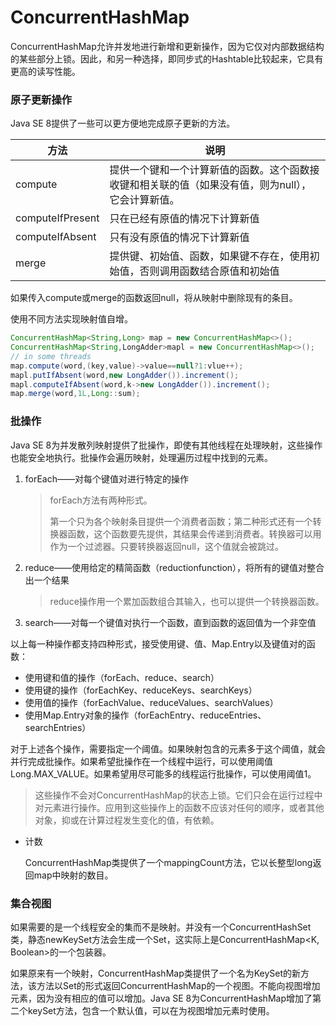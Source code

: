 # ConcurrentHashMap

ConcurrentHashMap允许并发地进行新增和更新操作，因为它仅对内部数据结构的某些部分上锁。因此，和另一种选择，即同步式的Hashtable比较起来，它具有更高的读写性能。

### 原子更新操作

Java SE 8提供了一些可以更方便地完成原子更新的方法。

| 方法             | 说明                                                         |
| ---------------- | ------------------------------------------------------------ |
| compute          | 提供一个键和一个计算新值的函数。这个函数接收键和相关联的值（如果没有值，则为null），它会计算新值。 |
| computeIfPresent | 只在已经有原值的情况下计算新值                               |
| computeIfAbsent  | 只有没有原值的情况下计算新值                                 |
| merge            | 提供键、初始值、函数，如果键不存在，使用初始值，否则调用函数结合原值和初始值 |

如果传入compute或merge的函数返回null，将从映射中删除现有的条目。

使用不同方法实现映射值自增。

```java
ConcurrentHashMap<String,Long> map = new ConcurrentHashMap<>();
ConcurrentHashMap<String,LongAdder>mapl = new ConcurrentHashMap<>();
// in some threads
map.compute(word,(key,value)->value==null?1:vlue++);
mapl.putIfAbsent(word,new LongAdder()).increment();
mapl.computeIfAbsent(word,k->new LongAdder()).increment();
map.merge(word,1L,Long::sum);
```

### 批操作

Java SE 8为并发散列映射提供了批操作，即使有其他线程在处理映射，这些操作也能安全地执行。批操作会遍历映射，处理遍历过程中找到的元素。

1. forEach——对每个键值对进行特定的操作

   > forEach方法有两种形式。
   >
   > 第一个只为各个映射条目提供一个消费者函数；第二种形式还有一个转换器函数，这个函数要先提供，其结果会传递到消费者。转换器可以用作为一个过滤器。只要转换器返回null，这个值就会被跳过。

2. reduce——使用给定的精简函数（reductionfunction），将所有的键值对整合出一个结果

   > reduce操作用一个累加函数组合其输入，也可以提供一个转换器函数。

3. search——对每一个键值对执行一个函数，直到函数的返回值为一个非空值

以上每一种操作都支持四种形式，接受使用键、值、Map.Entry以及键值对的函数：

* 使用键和值的操作（forEach、reduce、search）
* 使用键的操作（forEachKey、reduceKeys、searchKeys）
* 使用值的操作（forEachValue、reduceValues、searchValues）
* 使用Map.Entry对象的操作（forEachEntry、reduceEntries、searchEntries）

对于上述各个操作，需要指定一个阈值。如果映射包含的元素多于这个阈值，就会并行完成批操作。如果希望批操作在一个线程中运行，可以使用阈值Long.MAX_VALUE。如果希望用尽可能多的线程运行批操作，可以使用阈值1。

> 这些操作不会对ConcurrentHashMap的状态上锁。它们只会在运行过程中对元素进行操作。应用到这些操作上的函数不应该对任何的顺序，或者其他对象，抑或在计算过程发生变化的值，有依赖。
>

* 计数

  ConcurrentHashMap类提供了一个mappingCount方法，它以长整型long返回map中映射的数目。

### 集合视图

如果需要的是一个线程安全的集而不是映射。并没有一个ConcurrentHashSet类，静态newKeySet方法会生成一个Set<K>，这实际上是ConcurrentHashMap<K, Boolean>的一个包装器。

如果原来有一个映射，ConcurrentHashMap类提供了一个名为KeySet的新方法，该方法以Set的形式返回ConcurrentHashMap的一个视图。不能向视图增加元素，因为没有相应的值可以增加。Java SE 8为ConcurrentHashMap增加了第二个keySet方法，包含一个默认值，可以在为视图增加元素时使用。